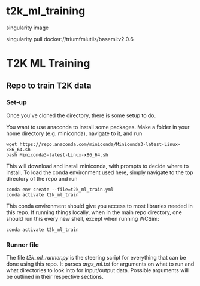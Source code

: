 # t2k_ml_training

singularity image

singularity pull docker://triumfmlutils/baseml:v2.0.6

# T2K ML Training

## Repo to train T2K data

### Set-up

Once you've cloned the directory, there is some setup to do.

You want to use anaconda to install some packages. Make a folder in your home directory (e.g. miniconda), navigate to it,  and run

```
wget https://repo.anaconda.com/miniconda/Miniconda3-latest-Linux-x86_64.sh
bash Miniconda3-latest-Linux-x86_64.sh 
```

This will download and install miniconda, with prompts to decide where to install. To load the conda environment used here, simply navigate to the top directory of the repo and run

```
conda env create --file=t2k_ml_train.yml
conda activate t2k_ml_train
```

This conda environment should give you access to most libraries needed in this repo. If running things locally, when in the main repo directory, one should run this every new shell, except when running WCSim:

```
conda activate t2k_ml_train
```



### Runner file

The file _t2k\_ml\_runner.py_ is the steering script for everything that can be done using this repo. It parses _args\_ml.txt_ for arguments on what to run and what directories to look into for input/output data. Possible arguments will be outlined in their respective sections.